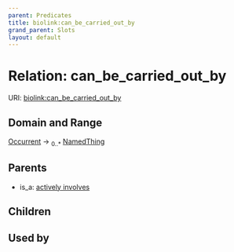 ```yaml
---
parent: Predicates
title: biolink:can_be_carried_out_by
grand_parent: Slots
layout: default
---
```


# Relation: can_be_carried_out_by




URI: [biolink:can_be_carried_out_by](https://w3id.org/biolink/can_be_carried_out_by)

## Domain and Range

[Occurrent](Occurrent.md) ->  <sub>0..\*</sub> [NamedThing](NamedThing.md)

## Parents

 *  is_a: [actively involves](actively_involves.md)

## Children


## Used by

